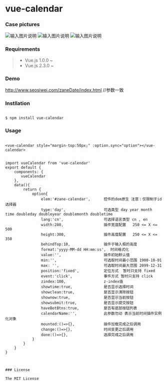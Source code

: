 # vue-calendar

### Case pictures

![输入图片说明](https://git.oschina.net/uploads/images/2017/0928/191145_4f35ff6f_818875.png "在这里输入图片标题")
![输入图片说明](https://git.oschina.net/uploads/images/2017/0928/191151_d6be7bfa_818875.png "在这里输入图片标题")
![输入图片说明](https://git.oschina.net/uploads/images/2017/0928/191154_457aa1d6_818875.png "在这里输入图片标题")

### Requirements
>  * Vue.js 1.0.0 ~   
>  * Vue.js 2.3.0 ~


### Demo

http://www.seosiwei.com/zaneDate/index.html   //参数一致


### Instllation

```

$ npm install vue-calendar

```

### Usage


```

<vue-calendar style="margin-top:50px;" :option.sync="option"></vue-calendar>


import vueCalendar from 'vue-calendar'
export default {
	components: {
       vueCalendar
    },
    data(){
        return {
        	option{
        		elem:'#zane-calendar',   	控件的dom原生 注意：仅限制于id选择器
				type:'day',   				可选类型 day year month time doubleday doubleyear doublemonth doubletime
				lang:'cn',   				可选择语言类型 cn , en 
				width:280,  				插件宽度配置   250 <= X <= 500
				height:300, 				插件高度配置   250 <= X <= 350
				behindTop:10,   			插件于输入框的高度 
				format:'yyyy-MM-dd HH:mm:ss',  时间格式化
				value:'',  					插件初始默认值
				min:'',  					可选取时间最小范围 1900-10-01
				max: '',  					可选取时间最大范围 2099-12-31
				position:'fixed',  			定位方式  暂时只支持 fixed
				event:'click',   			事件方式 暂时只支持 click 
				zindex:100,   				z-index值
				showtime:true,  			是否显示选择时间
				showclean:true,  			是否显示清除按钮
				shownow:true,  				是否显示当前按钮
				showsubmit:true, 			是否显示提交按钮
				haveBotBtns:true, 			是否有底部按钮列表
				calendarName:'', 			此参数勿动 表示当前时间插件实例化对象
				mounted:()=>{}, 			插件加载完成之后调用
				change:()=>{}, 				时间变更之后调用
				done:()=>{}, 				选择完成之后调用
        	}
        }
    }    
}



### License

The MIT License












